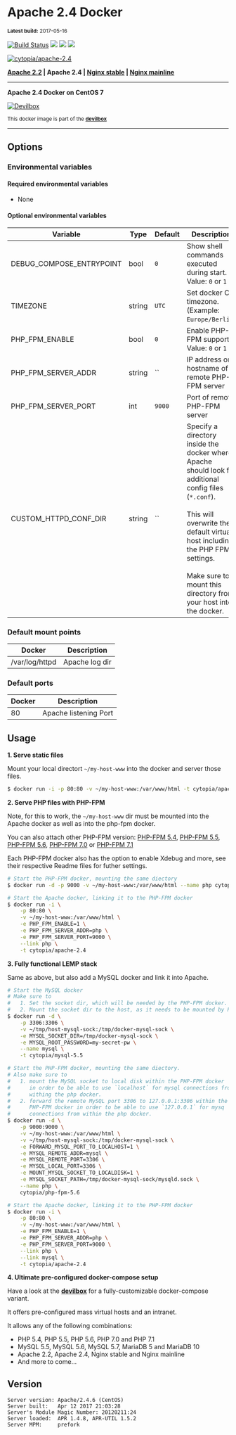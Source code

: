 # Apache 2.4 Docker

<small>**Latest build:** 2017-05-16</small>

[![Build Status](https://travis-ci.org/cytopia/docker-apache-2.4.svg?branch=master)](https://travis-ci.org/cytopia/docker-apache-2.4) [![](https://images.microbadger.com/badges/version/cytopia/apache-2.4.svg)](https://microbadger.com/images/cytopia/apache-2.4 "apache-2.4") [![](https://images.microbadger.com/badges/image/cytopia/apache-2.4.svg)](https://microbadger.com/images/cytopia/apache-2.4 "apache-2.4") [![](https://images.microbadger.com/badges/license/cytopia/apache-2.4.svg)](https://microbadger.com/images/cytopia/apache-2.4 "apache-2.4")

[![cytopia/apache-2.4](http://dockeri.co/image/cytopia/apache-2.4)](https://hub.docker.com/r/cytopia/apache-2.4/)

**[Apache 2.2](https://github.com/cytopia/docker-apache-2.2) | Apache 2.4 | [Nginx stable](https://github.com/cytopia/docker-nginx-stable) | [Nginx mainline](https://github.com/cytopia/docker-nginx-mainline)**

----

**Apache 2.4 Docker on CentOS 7**

[![Devilbox](https://raw.githubusercontent.com/cytopia/devilbox/master/.devilbox/www/htdocs/assets/img/devilbox_80.png)](https://github.com/cytopia/devilbox)

<sub>This docker image is part of the **[devilbox](https://github.com/cytopia/devilbox)**</sub>

----

## Options

### Environmental variables

#### Required environmental variables

- None

#### Optional environmental variables

| Variable | Type | Default | Description |
|----------|------|---------|-------------|
| DEBUG_COMPOSE_ENTRYPOINT | bool | `0` | Show shell commands executed during start.<br/>Value: `0` or `1` |
| TIMEZONE | string | `UTC` | Set docker OS timezone.<br/>(Example: `Europe/Berlin`) |
| PHP_FPM_ENABLE | bool | `0` | Enable PHP-FPM support.<br/>Value: `0` or `1` |
| PHP_FPM_SERVER_ADDR | string | `` | IP address or hostname of remote PHP-FPM server |
| PHP_FPM_SERVER_PORT | int | `9000` | Port of remote PHP-FPM server |
| CUSTOM_HTTPD_CONF_DIR | string | `` | Specify a directory inside the docker where Apache should look for additional config files (`*.conf`).<br/><br/>This will overwrite the default virtual host including the PHP FPM settings.<br/><br/>Make sure to mount this directory from your host into the docker. |

### Default mount points

| Docker | Description |
|--------|-------------|
| /var/log/httpd | Apache log dir |


### Default ports

| Docker | Description |
|--------|-------------|
| 80     | Apache listening Port |


## Usage

**1. Serve static files**

Mount your local directort `~/my-host-www` into the docker and server those files.
```bash
$ docker run -i -p 80:80 -v ~/my-host-www:/var/www/html -t cytopia/apache-2.4
```

**2. Serve PHP files with PHP-FPM**

Note, for this to work, the `~/my-host-www` dir must be mounted into the Apache docker as well as into the php-fpm docker.

You can also attach other PHP-FPM version: [PHP-FPM 5.4](https://github.com/cytopia/docker-php-fpm-5.4), [PHP-FPM 5.5](https://github.com/cytopia/docker-php-fpm-5.5), [PHP-FPM 5.6](https://github.com/cytopia/docker-php-fpm-5.6), [PHP-FPM 7.0](https://github.com/cytopia/docker-php-fpm-7.0) or [PHP-FPM 7.1](https://github.com/cytopia/docker-php-fpm-7.1)

Each PHP-FPM docker also has the option to enable Xdebug and more, see their respective Readme files for futher settings.

```bash
# Start the PHP-FPM docker, mounting the same diectory
$ docker run -d -p 9000 -v ~/my-host-www:/var/www/html --name php cytopia/php-fpm-5.6

# Start the Apache docker, linking it to the PHP-FPM docker
$ docker run -i \
    -p 80:80 \
    -v ~/my-host-www:/var/www/html \
    -e PHP_FPM_ENABLE=1 \
    -e PHP_FPM_SERVER_ADDR=php \
    -e PHP_FPM_SERVER_PORT=9000 \
    --link php \
    -t cytopia/apache-2.4
```


**3. Fully functional LEMP stack**

Same as above, but also add a MySQL docker and link it into Apache.
```bash
# Start the MySQL docker
# Make sure to
#   1. Set the socket dir, which will be needed by the PHP-FPM docker.
#   2. Mount the socket dir to the host, as it needs to be mounted by PHP-FPM
$ docker run -d \
    -p 3306:3306 \
    -v ~/tmp/host-mysql-sock:/tmp/docker-mysql-sock \
    -e MYSQL_SOCKET_DIR=/tmp/docker-mysql-sock \
    -e MYSQL_ROOT_PASSWORD=my-secret-pw \
    --name mysql \
    -t cytopia/mysql-5.5

# Start the PHP-FPM docker, mounting the same diectory.
# Also make sure to
#   1. mount the MySQL socket to local disk within the PHP-FPM docker
#      in order to be able to use `localhost` for mysql connections from
#      withing the php docker.
#   2. forward the remote MySQL port 3306 to 127.0.0.1:3306 within the
#      PHP-FPM docker in order to be able to use `127.0.0.1` for mysq
#      connections from within the php docker.
$ docker run -d \
    -p 9000:9000 \
    -v ~/my-host-www:/var/www/html \
    -v ~/tmp/host-mysql-sock:/tmp/docker-mysql-sock \
    -e FORWARD_MYSQL_PORT_TO_LOCALHOST=1 \
    -e MYSQL_REMOTE_ADDR=mysql \
    -e MYSQL_REMOTE_PORT=3306 \
    -e MYSQL_LOCAL_PORT=3306 \
    -e MOUNT_MYSQL_SOCKET_TO_LOCALDISK=1 \
    -e MYSQL_SOCKET_PATH=/tmp/docker-mysql-sock/mysqld.sock \
    --name php \
    cytopia/php-fpm-5.6

# Start the Apache docker, linking it to the PHP-FPM docker
$ docker run -i \
    -p 80:80 \
    -v ~/my-host-www:/var/www/html \
    -e PHP_FPM_ENABLE=1 \
    -e PHP_FPM_SERVER_ADDR=php \
    -e PHP_FPM_SERVER_PORT=9000 \
    --link php \
    --link mysql \
    -t cytopia/apache-2.4
```

**4. Ultimate pre-configured docker-compose setup**

Have a look at the **[devilbox](https://github.com/cytopia/devilbox)** for a fully-customizable docker-compose variant.

It offers pre-configured mass virtual hosts and an intranet.

It allows any of the following combinations:

* PHP 5.4, PHP 5.5, PHP 5.6, PHP 7.0 and PHP 7.1
* MySQL 5.5, MySQL 5.6, MySQL 5.7, MariaDB 5 and MariaDB 10
* Apache 2.2, Apache 2.4, Nginx stable and Nginx mainline
* And more to come...

## Version

```
Server version: Apache/2.4.6 (CentOS)
Server built:   Apr 12 2017 21:03:28
Server's Module Magic Number: 20120211:24
Server loaded:  APR 1.4.8, APR-UTIL 1.5.2
Server MPM:     prefork
```
